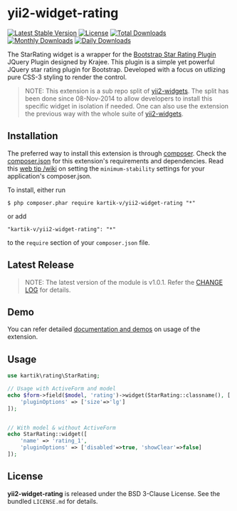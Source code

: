 yii2-widget-rating
==================

[![Latest Stable Version](https://poser.pugx.org/kartik-v/yii2-widget-rating/v/stable)](https://packagist.org/packages/kartik-v/yii2-widget-rating)
[![License](https://poser.pugx.org/kartik-v/yii2-widget-rating/license)](https://packagist.org/packages/kartik-v/yii2-widget-rating)
[![Total Downloads](https://poser.pugx.org/kartik-v/yii2-widget-rating/downloads)](https://packagist.org/packages/kartik-v/yii2-widget-rating)
[![Monthly Downloads](https://poser.pugx.org/kartik-v/yii2-widget-rating/d/monthly)](https://packagist.org/packages/kartik-v/yii2-widget-rating)
[![Daily Downloads](https://poser.pugx.org/kartik-v/yii2-widget-rating/d/daily)](https://packagist.org/packages/kartik-v/yii2-widget-rating)

The StarRating widget is a wrapper for the [Bootstrap Star Rating Plugin](http://plugins.krajee.com/star-rating) JQuery Plugin designed by Krajee. This plugin is a simple yet powerful JQuery star rating plugin for Bootstrap. Developed with a focus on utlizing pure CSS-3 styling to render the control.

> NOTE: This extension is a sub repo split of [yii2-widgets](https://github.com/kartik-v/yii2-widgets). The split has been done since 08-Nov-2014 to allow developers to install this specific widget in isolation if needed. One can also use the extension the previous way with the whole suite of [yii2-widgets](http://demos.krajee.com/widgets).

## Installation

The preferred way to install this extension is through [composer](http://getcomposer.org/download/). Check the [composer.json](https://github.com/kartik-v/yii2-widget-rating/blob/master/composer.json) for this extension's requirements and dependencies. Read this [web tip /wiki](http://webtips.krajee.com/setting-composer-minimum-stability-application/) on setting the `minimum-stability` settings for your application's composer.json.

To install, either run

```
$ php composer.phar require kartik-v/yii2-widget-rating "*"
```

or add

```
"kartik-v/yii2-widget-rating": "*"
```

to the ```require``` section of your `composer.json` file.

## Latest Release

> NOTE: The latest version of the module is v1.0.1. Refer the [CHANGE LOG](https://github.com/kartik-v/yii2-widget-rating/blob/master/CHANGE.md) for details.

## Demo

You can refer detailed [documentation and demos](http://demos.krajee.com/widget-details/star-rating) on usage of the extension.

## Usage

```php
use kartik\rating\StarRating;

// Usage with ActiveForm and model
echo $form->field($model, 'rating')->widget(StarRating::classname(), [
    'pluginOptions' => ['size'=>'lg']
]);


// With model & without ActiveForm
echo StarRating::widget([
    'name' => 'rating_1',
    'pluginOptions' => ['disabled'=>true, 'showClear'=>false]
]);
```

## License

**yii2-widget-rating** is released under the BSD 3-Clause License. See the bundled `LICENSE.md` for details.